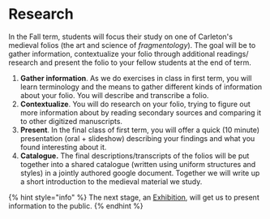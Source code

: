 # Research

In the Fall term, students will focus their study on one of Carleton's medieval folios (the art and science of _fragmentology_). The goal will be to gather information, contextualize your folio through additional readings/ research and present the folio to your fellow students at the end of term.&#x20;

1. **Gather information**. As we do exercises in class in first term, you will learn terminology and the means to gather different kinds of information about your folio. You will describe and transcribe a folio.
2. **Contextualize**. You will do research on your folio, trying to figure out more information about by reading secondary sources and comparing it to other digitized manuscripts.
3. **Present**. In the final class of first term, you will offer a quick (10 minute) presentation (oral + slideshow) describing your findings and what you found interesting about it.&#x20;
4. **Catalogue.** The final descriptions/transcripts of the folios will be put together into a shared catalogue (written using uniform structures and styles) in a jointly authored google document. Together we will write up a short introduction to the medieval material we study.&#x20;

{% hint style="info" %}
The next stage, an [Exhibition](exhibition.md), will get us to present information to the public.
{% endhint %}
